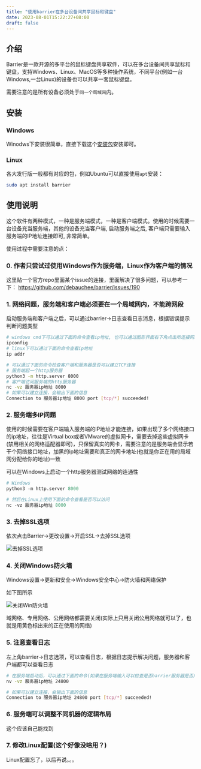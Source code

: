 ```yaml
---
title: "使用barrier在多台设备间共享鼠标和键盘"
date: 2023-08-01T15:22:27+08:00
draft: false
---
```


## 介绍

Barrier是一款开源的多平台的鼠标键盘共享软件，可以在多台设备间共享鼠标和键盘，支持Windows、Linux、MacOS等多种操作系统，不同平台(例如一台Windows,一台Linux)的设备也可以共享一套鼠标键盘。

需要注意的是所有设备必须处于`同一个局域网`内。

## 安装

### Windows

Winodws下安装很简单，直接下载这个[安装包](https://github.com/debauchee/barrier/releases)安装即可。

### Linux

各大发行版一般都有对应的包，例如Ubuntu可以直接使用`apt`安装：

```bash
sudo apt install barrier
```

## 使用说明

这个软件有两种模式，一种是服务端模式，一种是客户端模式。使用的时候需要一台设备充当服务端，其他的设备充当客户端, 启动服务端之后, 客户端只需要输入服务端的IP地址连接即可, 非常简单。

使用过程中需要注意的点：

### 0. 作者只尝试过使用Windows作为服务端，Linux作为客户端的情况

这里贴一个官方repo里面某个issue的连接，里面解决了很多问题，可以参考一下：
<https://github.com/debauchee/barrier/issues/190>

### 1. 网络问题，服务端和客户端必须要在一个局域网内，不能跨网段

启动服务端和客户端之后，可以通过barrier->日志查看日志消息，根据错误提示判断问题类型

```bash
# windows cmd下可以通过下面的命令查看ip地址, 也可以通过图形界面右下角点击所连接网络（有线或者无线）的属性查看
ipconfig
# linux下可以通过下面的命令查看ip地址
ip addr

# 可以通过下面的命令检查客户端和服务器是否可以建立TCP连接
# 服务端起一个http服务器
python3 -m http.server 8000
# 客户端访问服务端的http服务器
nc -vz 服务器ip地址 8000
# 如果可以建立连接，会输出下面的信息
Connection to 服务器ip地址 8000 port [tcp/*] succeeded!
```

### 2. 服务端多IP问题

使用的时候需要在客户端输入服务端的IP地址才能连接，如果出现了多个网络接口的ip地址，往往是Virtual box或者VMware的虚拟网卡，需要去掉这些虚拟网卡(禁用相关的网络适配器即可)，只保留真实的网卡，需要注意的是服务端会显示若干个网络接口地址，加黑的ip地址需要和真正的网卡地址(也就是你正在用的局域网分配给你的地址)一致

可以在Windows上启动一个http服务器测试网络的连通性

``` python
# Windows
python3 -m http.server 8000

# 然后在Linux上使用下面的命令查看是否可以访问
nc -vz 服务器ip地址 8000
```

### 3. 去掉SSL选项

依次点击Barrier->更改设置->开启SSL->去掉SSL选项

![去掉SSL选项](/imgs/ssl.png)

### 4. 关闭Windows防火墙

Windows设置->更新和安全->Windows安全中心->防火墙和网络保护

如下图所示

![关闭Win防火墙](/imgs/firewall.png)

域网络、专用网络、公用网络都需要关闭(实际上只用关闭公用网络就可以了，也就是用黄色标出来的正在使用的网络)

### 5. 注意查看日志

左上角barrier->日志选项，可以查看日志，根据日志提示解决问题，服务器和客户端都可以查看日志

```bash
# 在服务端启动后，可以通过下面的命令(如果在服务端输入可以检查是否barrier服务器是否成功启动，如果在客户端输入可以检测网络的连通性)检查客户端和服务器是否可以建立TCP连接, 其中24800是barrier默认的端口
nv -vz 服务器ip地址 24800

# 如果可以建立连接，会输出下面的信息
Connection to 服务器ip地址 24800 port [tcp/*] succeeded!
```

### 6. 服务端可以调整不同机器的逻辑布局

这个应该自己能找到

### 7. 修改Linux配置(这个好像没啥用？)

Linux配置忘了，以后再说。。。

